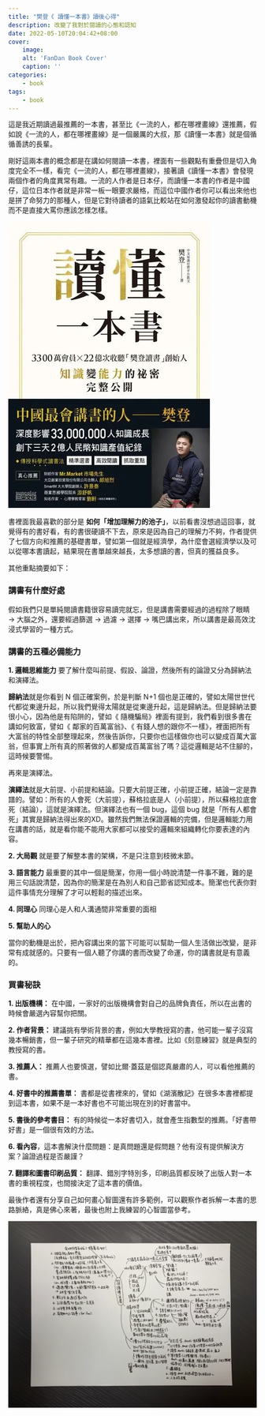 ```yaml
---
title: "樊登《 讀懂一本書》讀後心得"
description: 改變了我對於閱讀的心態和認知
date: 2022-05-10T20:04:42+08:00
cover:
    image: 
    alt: 'FanDan Book Cover'
    caption: ''
categories:
    - book
tags:
    - book
---
```


這是我近期讀過最推薦的一本書，甚至比《一流的人，都在哪裡畫線》還推薦，假如說《一流的人，都在哪裡畫線》是一個嚴厲的大叔，那《讀懂一本書》就是個循循善誘的長輩。

剛好這兩本書的概念都是在講如何閱讀一本書，裡面有一些觀點有重疊但是切入角度完全不一樣，看完《一流的人，都在哪裡畫線》，接著讀《讀懂一本書》會發現兩個作者的角度異常有趣。一流的人作者是日本仔，而讀懂一本書的作者是中國仔，這位日本作者就是非常一板一眼要求嚴格，而這位中國作者你可以看出來他也是拼了命努力的那種人，但是它對待讀者的語氣比較站在如何激發起你的讀書動機而不是直接大罵你應該怎樣怎樣。

![樊登讀懂一本書](FanDan_cover_m.png)

書裡面我最喜歡的部分是 **如何「增加理解力的池子」**，以前看書沒想過這回事，就覺得有的書好看，有的書很硬讀不下去，原來是因為自己的理解力不夠，作者提供了七個方向和推薦的基礎書單，譬如第一個就是經濟學，為什麼會選經濟學以及可以從哪本書讀起，結果現在書單越來越長，太多想讀的書，但真的獲益良多。

其他重點摘要如下：

### 講書有什麼好處
假如我們只是單純閱讀書籍很容易讀完就忘，但是講書需要經過的過程除了眼睛 → 大腦之外，還要經過篩選 → 過濾 → 選擇 → 嘴巴講出來，所以講書是最高效沈浸式學習的一種方式。

### 講書的五種必備能力

**1. 邏輯思維能力**
要了解什麼叫前提、假設、論證，然後所有的論證又分為歸納法和演繹法。

**歸納法**就是你看到 N 個正確案例，於是判斷 N+1 個也是正確的，譬如太陽世世代代都從東邊升起，所以我們覺得太陽就是從東邊升起，這是歸納法。但是歸納法要很小心，因為他是有陷阱的，譬如《 隨機騙局》裡面有提到，我們看到很多書在講如何致富，譬如《 鄰家的百萬富翁》、《 有錢人想的跟你不一樣》，裡面把所有大富翁的特性全部整理起來，然後告訴你，只要你也這樣做你也可以變成百萬大富翁，但事實上所有真的照著做的人都變成百萬富翁了嗎？這從邏輯是站不住腳的，這時候要警惕。

再來是演繹法。

**演繹法**就是大前提、小前提和結論。只要大前提正確，小前提正確，結論一定是靠譜的。譬如：所有的人會死（大前提），蘇格拉底是人（小前提），所以蘇格拉底會死（結論），這就是演繹法。但演繹法也有一個 bug，這個 bug 就是「所有人都會死」其實是歸納法得出來的XD。雖然我們無法保證邏輯的完備，但是邏輯能力用在講書的話，就是看你能不能用大家都可以接受的邏輯來組織轉化你要表達的內容。

**2. 大局觀**
就是要了解整本書的架構，不是只注意到枝微末節。

**3. 語言能力**
最重要的其中一個是簡潔，你用一個小時說清楚一件事不難，難的是用三句話說清楚，因為你的簡潔是在為別人和自己節省認知成本。簡潔也代表你對這件事情充分理解了才可以輕鬆的描述出來。

**4. 同理心**
同理心是人和人溝通間非常重要的面相

**5. 幫助人的心**

當你的動機是出於，把內容講出來的當下可能可以幫助一個人生活做出改變，是非常有成就感的。只要有一個人聽了你講的書而改變了命運，你的講書就是有意義的。

### 買書秘訣
**1. 出版機構：** 在中國，一家好的出版機構會對自己的品牌負責任，所以在出書的時候會嚴選內容幫你把關。

**2. 作者背景：** 建議挑有學術背景的書，例如大學教授寫的書，他可能一輩子沒寫幾本暢銷書，但一輩子研究的精華都在這幾本書裡。比如《刻意練習》就是典型的教授寫的書。

**3. 推薦人：** 推薦人也要慎選，譬如比爾·蓋茲是個認真嚴肅的人，可以看他推薦的書。

**4. 好書中的推薦書單：** 書都是從書裡來的，譬如《湖濱散記》在很多本書裡都提到這本書，如果不是一本好書也不可能出現在別的好書當中。

**5. 書後的參考書目：** 有的時候從一本好書切入，就會產生指數型的推薦。「好書帶好書」是一個很有效的方法。

**6. 看內容**，這本書解決什麼問題：是真問題還是假問題？他有沒有提供解決方案？論證過程是否嚴謹？

**7. 翻譯和圖書印刷品質：** 翻譯、錯別字特別多，印刷品質都反映了出版人對一本書的重視程度，也間接決定了這本書的價值。

最後作者還有分享自己如何畫心智圖還有許多範例，可以觀察作者拆解一本書的思路脈絡，真是佛心來著，最後也附上我練習的心智圖當參考。

![讀懂一本書 - 心智圖](FanDan_mindmap.png)